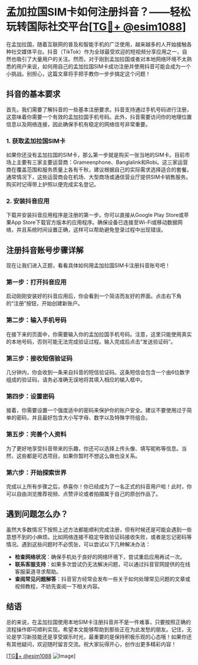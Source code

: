 # 孟加拉国SIM卡如何注册抖音？——轻松玩转国际社交平台[[TG💪+ @esim1088](https://t.me/s/esim1088)]

在孟加拉国，随着互联网的普及和智能手机的广泛使用，越来越多的人开始接触各种社交媒体平台。抖音（TikTok）作为全球最受欢迎的短视频分享应用之一，自然也吸引了大量用户的关注。然而，对于刚到孟加拉国或者对本地网络环境不太熟悉的用户来说，如何用自己的孟加拉国SIM卡成功注册并使用抖音可能会成为一个小挑战。别担心，这篇文章将手把手教你一步步搞定这个问题！

## 抖音的基本要求

首先，我们需要了解抖音的一些基本注册要求。抖音支持通过手机号码进行注册，这意味着你需要一个有效的孟加拉国手机号码。此外，抖音需要访问你的地理位置信息以及网络连接，因此确保手机有稳定的网络信号非常重要。

### 1. 获取孟加拉国SIM卡

如果你还没有孟加拉国的SIM卡，那么第一步就是购买一张当地的SIM卡。目前市场上主要有三家主要运营商：Grameenphone、Banglalink和Robi。这三家运营商在覆盖范围和服务质量上各有千秋，建议根据自己的实际需求选择适合的套餐。通常情况下，这些运营商会在机场、大型商场或通信营业厅提供SIM卡销售服务。购买时记得带上护照以便完成实名登记。

### 2. 安装抖音应用

下载并安装抖音应用程序是注册的第一步。你可以直接从Google Play Store或苹果App Store下载官方版本的应用程序。确保设备已连接至Wi-Fi或移动数据网络，并且系统时间设置正确，这样可以帮助避免登录过程中出现错误。

## 注册抖音账号步骤详解

现在让我们进入正题，看看具体如何用孟加拉国SIM卡注册抖音账号吧！

### 第一步：打开抖音应用

启动刚刚安装好的抖音应用后，你会看到一个简洁而友好的界面。点击右下角的“注册”按钮，开始创建新账户。

### 第二步：输入手机号码

在接下来的页面中，你需要输入你的孟加拉国手机号码。注意，这里只能使用真实的本地号码，否则可能无法完成验证过程。输入完成后点击“发送验证码”。

### 第三步：接收短信验证码

几分钟内，你会收到一条来自抖音的短信验证码。这条短信会包含一个由6位数字组成的验证码，请务必准确无误地将其填入相应的输入框中。

### 第四步：设置密码

接着，你需要设置一个强度适中的密码来保护你的账户安全。建议不要使用过于简单的密码，并且最好包含大小写字母、数字以及特殊字符组合。

### 第五步：完善个人资料

为了更好地享受抖音带来的乐趣，你还可以选择上传头像、填写昵称等信息。当然，这些都是可选项目，如果你暂时不想这么做也没关系。

### 第六步：开始探索世界

完成以上所有步骤之后，恭喜你！你已经成为了一名正式的抖音用户啦！此时，你可以自由浏览推荐视频、点赞评论或者拍摄属于自己的原创作品了。

## 遇到问题怎么办？

虽然大多数情况下按照上述方法都能顺利完成注册，但有时候还是可能会遇到一些意想不到的小麻烦。比如网络连接不稳定导致验证码接收失败，或者是忘记密码等情况。遇到这些问题时不必慌张，可以尝试以下几种解决办法：

- **检查网络状况**：确保手机处于良好的网络环境下，尝试重启应用再试一次。
- **联系客服支持**：如果多次尝试仍无法解决问题，可以通过抖音官网提供的在线客服渠道寻求帮助。
- **查阅常见问题解答**：抖音官方经常会发布一些关于如何处理常见问题的文章或视频教程，不妨先查阅一下相关内容。

## 结语

总的来说，在孟加拉国使用本地SIM卡注册抖音并不是一件难事，只要按照正确的流程操作即可顺利实现。希望本文能够帮助到那些正在为此发愁的朋友。记住，无论是学习新技能还是享受娱乐时光，最重要的是保持积极乐观的心态哦！如果你还有其他疑问，欢迎随时留言交流。祝大家玩得开心，创作出更多精彩内容！

[[TG💪+ @esim1088](https://t.me/s/esim1088) ![Image](https://i.postimg.cc/4NQfJmqS/Snipaste-2025-05-13-00-14-12.png)]